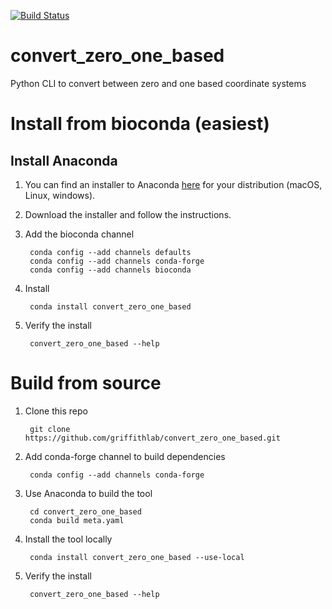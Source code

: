 [![Build Status](https://travis-ci.org/griffithlab/convert_zero_one_based.svg?branch=master)](https://travis-ci.org/griffithlab/convert_zero_one_based)

# convert_zero_one_based
Python CLI to convert between zero and one based coordinate systems

# Install from bioconda (easiest)

## Install Anaconda

1. You can find an installer to Anaconda [here](https://store.continuum.io/cshop/anaconda/) for your distribution (macOS, Linux, windows).
2. Download the installer and follow the instructions.
3. Add the bioconda channel
		
		conda config --add channels defaults
		conda config --add channels conda-forge
		conda config --add channels bioconda

4. Install
		
		conda install convert_zero_one_based
		
5. Verify the install

		convert_zero_one_based --help


# Build from source

1. Clone this repo

		git clone https://github.com/griffithlab/convert_zero_one_based.git
		
2. Add conda-forge channel to build dependencies

		conda config --add channels conda-forge 
		
3. Use Anaconda to build the tool

		cd convert_zero_one_based
		conda build meta.yaml
		
5. Install the tool locally

		conda install convert_zero_one_based --use-local
		
6. Verify the install

		convert_zero_one_based --help
